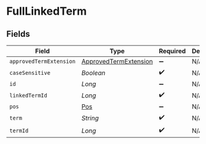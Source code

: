 # FullLinkedTerm


## Fields

| Field                                                                 | Type                                                                  | Required                                                              | Description                                                           |
| --------------------------------------------------------------------- | --------------------------------------------------------------------- | --------------------------------------------------------------------- | --------------------------------------------------------------------- |
| `approvedTermExtension`                                               | [ApprovedTermExtension](../../models/shared/ApprovedTermExtension.md) | :heavy_minus_sign:                                                    | N/A                                                                   |
| `caseSensitive`                                                       | *Boolean*                                                             | :heavy_check_mark:                                                    | N/A                                                                   |
| `id`                                                                  | *Long*                                                                | :heavy_minus_sign:                                                    | N/A                                                                   |
| `linkedTermId`                                                        | *Long*                                                                | :heavy_check_mark:                                                    | N/A                                                                   |
| `pos`                                                                 | [Pos](../../models/shared/Pos.md)                                     | :heavy_minus_sign:                                                    | N/A                                                                   |
| `term`                                                                | *String*                                                              | :heavy_check_mark:                                                    | N/A                                                                   |
| `termId`                                                              | *Long*                                                                | :heavy_check_mark:                                                    | N/A                                                                   |